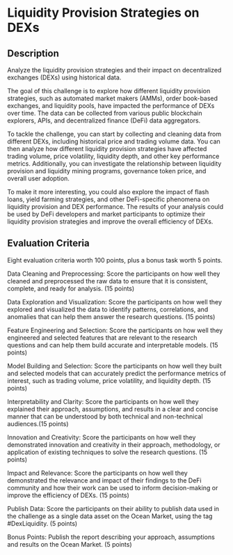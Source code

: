 # Liquidity Provision Strategies on DEXs

## Description

Analyze the liquidity provision strategies and their impact on decentralized exchanges (DEXs) using historical data.

The goal of this challenge is to explore how different liquidity provision strategies, such as automated market makers (AMMs), order book-based exchanges, and liquidity pools, have impacted the performance of DEXs over time. The data can be collected from various public blockchain explorers, APIs, and decentralized finance (DeFi) data aggregators.

To tackle the challenge, you can start by collecting and cleaning data from different DEXs, including historical price and trading volume data. You can then analyze how different liquidity provision strategies have affected trading volume, price volatility, liquidity depth, and other key performance metrics. Additionally, you can investigate the relationship between liquidity provision and liquidity mining programs, governance token price, and overall user adoption.

To make it more interesting, you could also explore the impact of flash loans, yield farming strategies, and other DeFi-specific phenomena on liquidity provision and DEX performance. The results of your analysis could be used by DeFi developers and market participants to optimize their liquidity provision strategies and improve the overall efficiency of DEXs.

## Evaluation Criteria

Eight evaluation criteria worth 100 points, plus a bonus task worth 5 points.

Data Cleaning and Preprocessing: Score the participants on how well they cleaned and preprocessed the raw data to ensure that it is consistent, complete, and ready for analysis. (15 points)

Data Exploration and Visualization: Score the participants on how well they explored and visualized the data to identify patterns, correlations, and anomalies that can help them answer the research questions. (15 points)

Feature Engineering and Selection: Score the participants on how well they engineered and selected features that are relevant to the research questions and can help them build accurate and interpretable models. (15 points)

Model Building and Selection: Score the participants on how well they built and selected models that can accurately predict the performance metrics of interest, such as trading volume, price volatility, and liquidity depth. (15 points)

Interpretability and Clarity: Score the participants on how well they explained their approach, assumptions, and results in a clear and concise manner that can be understood by both technical and non-technical audiences.(15 points)

Innovation and Creativity: Score the participants on how well they demonstrated innovation and creativity in their approach, methodology, or application of existing techniques to solve the research questions. (15 points)

Impact and Relevance: Score the participants on how well they demonstrated the relevance and impact of their findings to the DeFi community and how their work can be used to inform decision-making or improve the efficiency of DEXs. (15 points)

Publish Data: Score the participants on their ability to publish data used in the challenge as a single data asset on the Ocean Market, using the tag #DexLiquidity. (5 points)

Bonus Points: Publish the report describing your approach, assumptions and results on the Ocean Market. (5 points)

